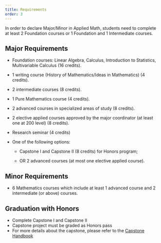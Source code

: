 ```yaml
---
title: Requirements
order: 3
---
```

In order to declare Major/Minor in Applied Math, students need to complete at least 2 Foundation courses or 1 Foundation and 1 Intermediate courses.

## Major Requirements
-  Foundation courses: Linear Algebra, Calculus, Introduction to Statistics, Multivariable Calculus (16 credits).

- 1 writing course (History of Mathematics/Ideas in Mathematics) (4 credits).

- 2 intermediate courses (8 credits).

- 1 Pure Mathematics course (4 credits).

- 2 advanced courses in specialized areas of study (8 credits).

- 2 elective applied courses approved by the major coordinator (at least one at 200 level) (8 credits).

- Research seminar (4 credits)

- One of the following options:

  - Capstone I and Capstone II (8 credits) for Honors program;

  - OR 2 advanced courses (at most one elective applied course).


## Minor Requirements
- 6 Mathematics courses which include at least 1 advanced course and 
  2 intermediate (or above) courses.

## Graduation with Honors
- Complete Capstone I and Capstone II
- Capstone project must be graded as Honors pass
- For more details about the capstone, please refer to the [Capstone Handbook](https://fuvmath.github.io/posts/Capstone-Handbook/)
